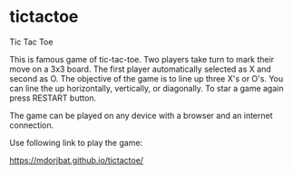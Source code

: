 # tictactoe
Tic Tac Toe

This is famous game of tic-tac-toe. Two players take turn to mark
their move on a 3x3 board. The first player automatically 
selected as X and second as O. The objective of the game is 
to line up three X's or O's. You can line the up horizontally, 
vertically, or diagonally. To star a game again press RESTART button.
 
The game can be played on any device with a browser and an 
internet connection. 

Use following link to play the game:

https://mdorjbat.github.io/tictactoe/

